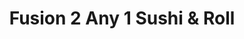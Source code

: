 ---
layout: place
title: "Fusion 2 Any 1 Sushi & Roll"
permalink: /california/diamond-bar/fusion-2-any-1-sushi-roll.html
stateAbbr: CA
stateName: California
cityName: Diamond Bar
seo:
  name: "Fusion 2 Any 1 Sushi & Roll"
  type: Restaurant
  links: http://fusion2any1.com/
description: "Looking for sushi in Diamond Bar, California? Check out Fusion 2 Any 1 Sushi & Roll for a delightful Japanese dining experience. Enjoy a variety of sushi and..."
place_id: ChIJ63KrFpIsw4AR-svIuexDC-Q
photos:
  - name: >-
      places/ChIJ63KrFpIsw4AR-svIuexDC-Q/photos/AeeoHcLT64ov-ekuucM9tLjKe4YoBOrx9gruUAdfebxrVe6pry7mFlcSoVfN-TIv6RBSbHZMI1TmtJxYas4Zf2qrA_6gdhkojOhwuvF26P90pOwCf1of2OegEC04zX9b5E9AopOxeivtXhudaYh8yJIAAnMpcl4l8LwqBmSoQrLiAQvjOWuXTG9FCjAaDhkLAQ1wCBQ67diHhYUWs8NYr09cL-qgliTTgITyCAVE6YC5nJUPf7lgZIh7I5-5woa3UEA_3PbMPCaJZsqa8yJJxvpvlkmVgdGk_dZcvE9Lk6jlIvrOOb4Dh-fNcTJ1UDEeAb7TceLaedLTjGR3Rb5mcobnODOBZmck0UX2R4pzZXNCCXpY6gLG9UL23hQFpFHpAkGJobtF1BWsBCHoWr0ZTwiA0ZZCvTdYcpGB2ZL6Pf7BVa8s7I2L
    widthPx: 3000
    heightPx: 4000
    authorAttributions:
      - displayName: Joel Galindo
        uri: https://maps.google.com/maps/contrib/111338324640557174442
        photoUri: >-
          https://lh3.googleusercontent.com/a-/ALV-UjW06LLtyoIe7YsS7USm9FFhosVG9sAcvgWiB44XVDldnmm9csUA0w=s100-p-k-no-mo
    flagContentUri: >-
      https://www.google.com/local/imagery/report/?cb_client=maps_api_places.places_api&image_key=!1e10!2sCIHM0ogKEICAgICNwZHI3AE&hl=en-US
    googleMapsUri: >-
      https://www.google.com/maps/place//data=!3m4!1e2!3m2!1sCIHM0ogKEICAgICNwZHI3AE!2e10!4m2!3m1!1s0x80c32c9216ab72eb:0xe40b43ecb9c8cbfa
  - name: >-
      places/ChIJ63KrFpIsw4AR-svIuexDC-Q/photos/AeeoHcLzNIqvx6BWOYMhdcM01-QwhoNC6T-PdHDUuCS1K-F0CylfN7oPjB8u25aqp03WjLLfq82yk81ZdzoAQG90z1CFC7vnPutYzY_flveM2jwOTo9AUEul0P85T_IIZcxwfprNvBcLxbE9gyceIZb3Scb1tSO_Rvo4KUJg9HAI9ernZWWhoOu9bvpFcz0cwcHyEEIvfq79Wy94gd1obVrdYHKtfw06-3g3cWpe-vEZKloiemC-0A0FTHKKRj5Dw-JOCuuTiabM35EYYnDDex9EnvDTM8qpScd45QJdLSE1PiGBl2_1R4sten7RGzQwdkhB1CbxryA_f-WDEgWM-Pk5PieVyj3A36_q-VhEvO6q8uOsQb0GAHk9xLRluah69fM-aK4LC0EnQl0jgQvBzzQsxOivRoz_4ejEIU4E448_BtEkvrAk
    widthPx: 4374
    heightPx: 2746
    authorAttributions:
      - displayName: Greg Vogel (Photo)
        uri: https://maps.google.com/maps/contrib/106647823167543630106
        photoUri: >-
          https://lh3.googleusercontent.com/a-/ALV-UjUnFR7wYAxVkdm9fpF10cGvCUWapLJW5PpdJp89_OR224Yxuv-SjA=s100-p-k-no-mo
    flagContentUri: >-
      https://www.google.com/local/imagery/report/?cb_client=maps_api_places.places_api&image_key=!1e10!2sCIHM0ogKEICAgICkqf7m6gE&hl=en-US
    googleMapsUri: >-
      https://www.google.com/maps/place//data=!3m4!1e2!3m2!1sCIHM0ogKEICAgICkqf7m6gE!2e10!4m2!3m1!1s0x80c32c9216ab72eb:0xe40b43ecb9c8cbfa
  - name: >-
      places/ChIJ63KrFpIsw4AR-svIuexDC-Q/photos/AeeoHcL-lIE12-wlmYx0uwZ7eCG0A7hk3ItMPDkkHPDiP_42cfT_pmDfd5uteTkSLF97tT-s3q4W4hJttbx_fcTtIf9vjGlI0GX5DkySOlVNokUlsHSCxsV6vvWcHeIJ8m9VWSFhKTF6lyiRNwjLZYLqHi83TpbpRTtzq5XShmUEa93b0TFybdZZZffQPeoNUJG7D2tlvp2A2YqwprGhkLjNWq37eh0LwOwmXJXUEkLicvKfRMERNshwy_y0ZFLwBngPHctqdgEBwvFTtNGcws-2gmh_hd-0ZHI8u7U1y_0aM0gELHJwQcNabkaRntY2fyzA9zEK1AzbWzwLOIIeHAaM1w-BmQ4SSjqvcqKPDc7QBfG8RYP2JWWwHJtIlr1bhKN7BricNCr0SsYL2IP1EohzFzTQYGq-dA1csRYjpJuQFc3tx21q
    widthPx: 4000
    heightPx: 3000
    authorAttributions:
      - displayName: cesar ramirez
        uri: https://maps.google.com/maps/contrib/112648923675843074937
        photoUri: >-
          https://lh3.googleusercontent.com/a/ACg8ocImK6RooD4_a_NEoexamKpwhnuMLGF3EsoKAbg9Mhy56EnidQ=s100-p-k-no-mo
    flagContentUri: >-
      https://www.google.com/local/imagery/report/?cb_client=maps_api_places.places_api&image_key=!1e10!2sCIHM0ogKEICAgICJh7XukgE&hl=en-US
    googleMapsUri: >-
      https://www.google.com/maps/place//data=!3m4!1e2!3m2!1sCIHM0ogKEICAgICJh7XukgE!2e10!4m2!3m1!1s0x80c32c9216ab72eb:0xe40b43ecb9c8cbfa
  - name: >-
      places/ChIJ63KrFpIsw4AR-svIuexDC-Q/photos/AeeoHcJ86zR2xUQ0PTjsPle68fckT0tS2rrETPU2425qzEi7M4FglflzQ96sAetRiG3dUX4vxvUOZfkofdHGI-AlCdhW-ZfKeTeaXJNrANAiOMCjTXNaMsfMg4IagfCW29NFo3lRgWfAOBy_EgMUr3m57a_ULiPaq_8rR4tK3xdmGDA3VeyCJrq7vr0U967q7Bqwv_wZMN7leNnjPZTQmbwtKFpTdVdxxs_BNCqT5DfeFbBVIvajqX-IFLiErXsnuddPPdx3oQl9tgQqEkRn6Gij1FSi4wZbl8afouz85JEopi-MkLQxbodQU-83Sz5M7BOfkSpeZ7o2HiFajQmq1j-HGbncVNBOg-VIkQn3G8V6hAspwSwEA95nKTiCSgRJcp9XEsH0hhJL-gxaPI2QOZP18FsJae57qZhQl9of0dXVLI9sMjE
    widthPx: 4000
    heightPx: 2252
    authorAttributions:
      - displayName: Leo Wyman Tran
        uri: https://maps.google.com/maps/contrib/117300403488835393246
        photoUri: >-
          https://lh3.googleusercontent.com/a-/ALV-UjXRfdP_HAnFhOWvxFXzAMOFT6qa9yrXSDijMaaHTW7j3pco-Hi0=s100-p-k-no-mo
    flagContentUri: >-
      https://www.google.com/local/imagery/report/?cb_client=maps_api_places.places_api&image_key=!1e10!2sCIHM0ogKEICAgICb4oXX8AE&hl=en-US
    googleMapsUri: >-
      https://www.google.com/maps/place//data=!3m4!1e2!3m2!1sCIHM0ogKEICAgICb4oXX8AE!2e10!4m2!3m1!1s0x80c32c9216ab72eb:0xe40b43ecb9c8cbfa
  - name: >-
      places/ChIJ63KrFpIsw4AR-svIuexDC-Q/photos/AeeoHcJg-krwPx37g7AeejTRfqIj4C9IIfTijYUHPve84crcMgNIT_-uIIK-ZZ-WLAUeWEszxbeZg92kQPZFHHwreKN6BMHC5h2tWSDUjauIdILot7KLc0K5camibZ8VgqXsSzLhwBwJENNSzvJiV7j-O2yBgNJypHmQ9DldQ5AKJLSpbgYOf8BXGD7CT2O-9dBl2jvaL6h2czeMcagrTUI6x3-rZO8MrdpuolO5TdTxPrhFnti7fo4cE5wGnBg1bX3Ld7pG_aL4SbNywfu4qIwbbkZuJ8YpiZR3yelwpFchqGq_ZSQSaWm0SaMRwZaYYK8aeDZ22ptIp9u2ip2nauUV1VPuQmKeUsf6Yko-bWH-RzHAEcXMKuiwJ7F6lUKwbT1jMcOONYbRX_jX-QK2pjDGRhle_NzeApScPOjJDH8pHWIFQP63
    widthPx: 4000
    heightPx: 2252
    authorAttributions:
      - displayName: Leo Wyman Tran
        uri: https://maps.google.com/maps/contrib/117300403488835393246
        photoUri: >-
          https://lh3.googleusercontent.com/a-/ALV-UjXRfdP_HAnFhOWvxFXzAMOFT6qa9yrXSDijMaaHTW7j3pco-Hi0=s100-p-k-no-mo
    flagContentUri: >-
      https://www.google.com/local/imagery/report/?cb_client=maps_api_places.places_api&image_key=!1e10!2sCIHM0ogKEICAgICb4oWzuwE&hl=en-US
    googleMapsUri: >-
      https://www.google.com/maps/place//data=!3m4!1e2!3m2!1sCIHM0ogKEICAgICb4oWzuwE!2e10!4m2!3m1!1s0x80c32c9216ab72eb:0xe40b43ecb9c8cbfa
  - name: >-
      places/ChIJ63KrFpIsw4AR-svIuexDC-Q/photos/AeeoHcKc22Si5NuCkw_Ehfoh1M49Wi53LIOro3KB-SCfvgwIfFcgOiBpF_eHOAi7auq39Uf8qlq87QPs7is2dl3E4u9FZFWZyDxSxfq7LduI8Iorzr6vi7v0Lv7YMb-i8MaaLshm2KIh7ILIneIGaljrARcq3lZfAaJ8QMa8hV6tVwvLd1JE7d3pHbblYhHWPPNokb9flotHVgi4FIZdRQzleynQ4kvkQTxm2Cq0b68-zNGi-dhdI8rA1BxQWVvuclRNn3tvY1byVOFGAH5LvaTPB7XLWy_ppURguA2Yr3l6a_iZr0aI9ltIwv7EnMhNiGAab6-SEQHlOPyrv5J5vUAjzzxxkrkX2hLfzeCF0vqoC6ysQV3RB6tJ4OmyuSLmfbRllz0jOQ0vtGvs2wlRrMMjjgmwkwKbKoxdtYbtjj52sCk67Cox
    widthPx: 4000
    heightPx: 3000
    authorAttributions:
      - displayName: JUSTiN FONG
        uri: https://maps.google.com/maps/contrib/115147283214395427265
        photoUri: >-
          https://lh3.googleusercontent.com/a-/ALV-UjXYESrEIrwgkYI3zH-VhJrJo9FeeF76NNphMD_mla_65YDE-5hO=s100-p-k-no-mo
    flagContentUri: >-
      https://www.google.com/local/imagery/report/?cb_client=maps_api_places.places_api&image_key=!1e10!2sCIHM0ogKEICAgIDR-5b4tAE&hl=en-US
    googleMapsUri: >-
      https://www.google.com/maps/place//data=!3m4!1e2!3m2!1sCIHM0ogKEICAgIDR-5b4tAE!2e10!4m2!3m1!1s0x80c32c9216ab72eb:0xe40b43ecb9c8cbfa
  - name: >-
      places/ChIJ63KrFpIsw4AR-svIuexDC-Q/photos/AeeoHcKBFZyUId0eXdRvpzy7tRgizxRmPLvOgRKUa4-QSaPfTxMHryI76g47YPqZ4LwKkUFX4yXkeDnmzPEMBicoxNOrZbDO4doZ3A7hInCX7zox44g_cluy8Z-zeoGBEybBVfje2X-O2qJeJUuuZg9Eq9MBbpo3VzWPc_lpJLv7LdVHU68ovHMoaE9R79RJOmohbhRDgF-FCorYHL8E_IFiQkcwXYI9humkZPTJ4LrcNqxaeUtS58FzBlh-65Ep5kDEjN1be3QhJcgr_nrC4reCfhh9v6cN-mXIUMubi_rr2CHQ7RxbtFqW1W6mw9OSN1up0_GjuCOUsog9_m4vpxUBNACV5o_Kag-KzE0UxuIpxne-4oCZJlgxJytgbpdD6UsyQfYM5XJE2N7I_fx3wkhsiWlyeP_w6in4fCC-T9EVGkjMHOdx
    widthPx: 1536
    heightPx: 2048
    authorAttributions:
      - displayName: ricardo assaad
        uri: https://maps.google.com/maps/contrib/113534461272396378230
        photoUri: >-
          https://lh3.googleusercontent.com/a-/ALV-UjWW8LBi6_Q3GxmWY55gpcR2BbayZVD27lrImCTacFhNOfa88gif=s100-p-k-no-mo
    flagContentUri: >-
      https://www.google.com/local/imagery/report/?cb_client=maps_api_places.places_api&image_key=!1e10!2sCIHM0ogKEICAgIDphrORigE&hl=en-US
    googleMapsUri: >-
      https://www.google.com/maps/place//data=!3m4!1e2!3m2!1sCIHM0ogKEICAgIDphrORigE!2e10!4m2!3m1!1s0x80c32c9216ab72eb:0xe40b43ecb9c8cbfa
  - name: >-
      places/ChIJ63KrFpIsw4AR-svIuexDC-Q/photos/AeeoHcIrF6j1X5ESpythvbpLZCF7GUwLLADZzAQ9f2tnjqSnBaJB8eHSchjBpIJO2Jc6VjPflfgfiJHVu_dk3f3uqw3BSZN5iPPSDNd8T7siKR2bTTDNfasvexhorwrTpg3arXDEQ5dc-vg5rZBR--mmdXBxggDCW_j9jxdb6a7yAbzpi0EspCozT9zJqk2Qy8at6Am_V14Mea3dGutdoshs4nejA5qasF-HgVTi7wDDEDSE8FaWBQPbgXR1qVxuJl-HqH8eM06NET51mRgpZWg62gblKhwE6ekwRaYOnx5VtZEj0UHHXfqvOpZ4r5WI8yYUZPwoYnQ8cEdpM3jf7zCds3oTnzFVNw1pt6e7VoZwDpJOVOrHD64ul3LH3XJtpxj-DylK1fGCLKIBluK6qfEfpOrL0pPWyiSO2tJUT5MNsI4
    widthPx: 3024
    heightPx: 4032
    authorAttributions:
      - displayName: Aloha Senior Living
        uri: https://maps.google.com/maps/contrib/100675906884051283149
        photoUri: >-
          https://lh3.googleusercontent.com/a-/ALV-UjXZ53kZDfxgq3169tw64c6ZYVY2uf-mBojVQAFHieS7JtxX3UHL=s100-p-k-no-mo
    flagContentUri: >-
      https://www.google.com/local/imagery/report/?cb_client=maps_api_places.places_api&image_key=!1e10!2sCIHM0ogKEICAgIDE9NLYSg&hl=en-US
    googleMapsUri: >-
      https://www.google.com/maps/place//data=!3m4!1e2!3m2!1sCIHM0ogKEICAgIDE9NLYSg!2e10!4m2!3m1!1s0x80c32c9216ab72eb:0xe40b43ecb9c8cbfa
  - name: >-
      places/ChIJ63KrFpIsw4AR-svIuexDC-Q/photos/AeeoHcI95tzRn60mBteiMRjZhdQ0AH4qtG1H1AkyrqX9zwlP9EG0XcOd9RQ4b2z9IolmUsvSRBWaikmyNmfpttSDB_0Ibu8n2zos8Or78jkvfpXRV_ibv92G8NaD31kKO0Omg8pVuKkAG-Eqj77ig20RNITgV4EGz9dFIHFtrFdIUxRXIgyBgMlFz9xvhYqmwWhfvKcMEX6L7PV-SQ6yjLZTUkXgk5iv-rz3W8_v5GfUB51_5AX_3gSR0eonUV62r-96uk0fx5ucEjT0P8ZQHBFMueEp-ihAQD4B0iqYlA22r2L25Jb0T7QCB0rj1YevjGBvz9RxkrVpoNJsiOZr-J2dAWi5MDclv7lnvdCbfX1dxAx1BXy8ION1XR-LqBz28zWJhRve_lAEt3-81bMLZ1anxPalTnFrjs2LG4YkxHaPFdsF7qkJ
    widthPx: 4032
    heightPx: 2268
    authorAttributions:
      - displayName: Nicole Ahn
        uri: https://maps.google.com/maps/contrib/112779760583032972942
        photoUri: >-
          https://lh3.googleusercontent.com/a-/ALV-UjUjiKCRjDTtZ_ujYIvyZblGA9a91xU8Klxr_nfMY3Fsmy7zZ7oAxw=s100-p-k-no-mo
    flagContentUri: >-
      https://www.google.com/local/imagery/report/?cb_client=maps_api_places.places_api&image_key=!1e10!2sCIHM0ogKEICAgID689393QE&hl=en-US
    googleMapsUri: >-
      https://www.google.com/maps/place//data=!3m4!1e2!3m2!1sCIHM0ogKEICAgID689393QE!2e10!4m2!3m1!1s0x80c32c9216ab72eb:0xe40b43ecb9c8cbfa
  - name: >-
      places/ChIJ63KrFpIsw4AR-svIuexDC-Q/photos/AeeoHcIwJdiM0tmHcDQO2n-Bv2ldIHxCzX9MW6ZEohCuw5z2KX7gs9tKMEf8lXWQqQWzWO8V78LStHOWSYXiBChOozQlNiuejWOXLfwjlIMJSgu36SclMbaSY6XaD85gyAnmyLzvmDAyE5rIJqg1PGxU30Qix6RHKJ2UBv8wAv_9KyJadz24Cw4B21pjJBHBgiOICXx_vZijDQDdXs_vREIfryFFnmChJLeyrMQ71yib4wl4g-6Mt0HGJ40Yrr6LjOb1S96ahNHGy_Zt0i-m_4cuGeJrmTsKr0rCq7x5HE9-XjjiMXm8aHjoDIJT6V93-TpOKI17VjHz_aFvtQQrHupbvsjFfRxvMc73W-kCAbHlxvI3x7HA79hVw_2B8MKQC9gssXxgjM1l8EJwiIukWmk7cuPdHiiivSAklruJz01K96U
    widthPx: 2268
    heightPx: 4032
    authorAttributions:
      - displayName: Steven Jin
        uri: https://maps.google.com/maps/contrib/111188134646686351407
        photoUri: >-
          https://lh3.googleusercontent.com/a-/ALV-UjWjqMhR3qe1OzU-UwIeJdc099WlHhGSfB6bFTH8ObuB33u6t-o=s100-p-k-no-mo
    flagContentUri: >-
      https://www.google.com/local/imagery/report/?cb_client=maps_api_places.places_api&image_key=!1e10!2sCIHM0ogKEICAgICLvLSTfg&hl=en-US
    googleMapsUri: >-
      https://www.google.com/maps/place//data=!3m4!1e2!3m2!1sCIHM0ogKEICAgICLvLSTfg!2e10!4m2!3m1!1s0x80c32c9216ab72eb:0xe40b43ecb9c8cbfa
address: 1261 S Diamond Bar Blvd, Diamond Bar, CA 91765, USA
street: 1261 S Diamond Bar Blvd
city: Diamond Bar
state: CA
zip: '91765'
country: USA
neighborhood: null
latitude: '33.999467'
longitude: '-117.812577'
accessibility_options:
  wheelchairAccessibleParking: true
  wheelchairAccessibleEntrance: true
  wheelchairAccessibleRestroom: true
  wheelchairAccessibleSeating: true
business_status: OPERATIONAL
name: Fusion 2 Any 1 Sushi & Roll
google_maps_links:
  directionsUri: >-
    https://www.google.com/maps/dir//''/data=!4m7!4m6!1m1!4e2!1m2!1m1!1s0x80c32c9216ab72eb:0xe40b43ecb9c8cbfa!3e0
  placeUri: https://maps.google.com/?cid=16432302349399673850
  writeAReviewUri: >-
    https://www.google.com/maps/place//data=!4m3!3m2!1s0x80c32c9216ab72eb:0xe40b43ecb9c8cbfa!12e1
  reviewsUri: >-
    https://www.google.com/maps/place//data=!4m4!3m3!1s0x80c32c9216ab72eb:0xe40b43ecb9c8cbfa!9m1!1b1
  photosUri: >-
    https://www.google.com/maps/place//data=!4m3!3m2!1s0x80c32c9216ab72eb:0xe40b43ecb9c8cbfa!10e5
primary_type: Sushi Restaurant
opening_hours:
  regular: null
  current: null
secondary_opening_hours:
  regular:
    weekdayDescriptions: null
    type: null
  current:
    weekdayDescriptions: null
    type: null
phone: (909) 396-1900
price_level: PRICE_LEVEL_MODERATE
price_range: null
rating: '4.4'
rating_count: 390
website: http://fusion2any1.com/
reviews: null
parking_options: null
payment_options: null
allow_dogs: null
curbside_pickup: null
delivery: null
dine_in: null
good_for_children: null
good_for_groups: null
good_for_sports: null
live_music: null
menu_for_children: null
outdoor_seating: null
reservable: null
restroom: null
serves_beer: null
serves_breakfast: null
serves_brunch: null
serves_cocktails: null
serves_coffee: null
serves_dinner: null
serves_dessert: null
serves_lunch: null
serves_vegetarian_food: null
serves_wine: null
takeout: null
summary: null

---